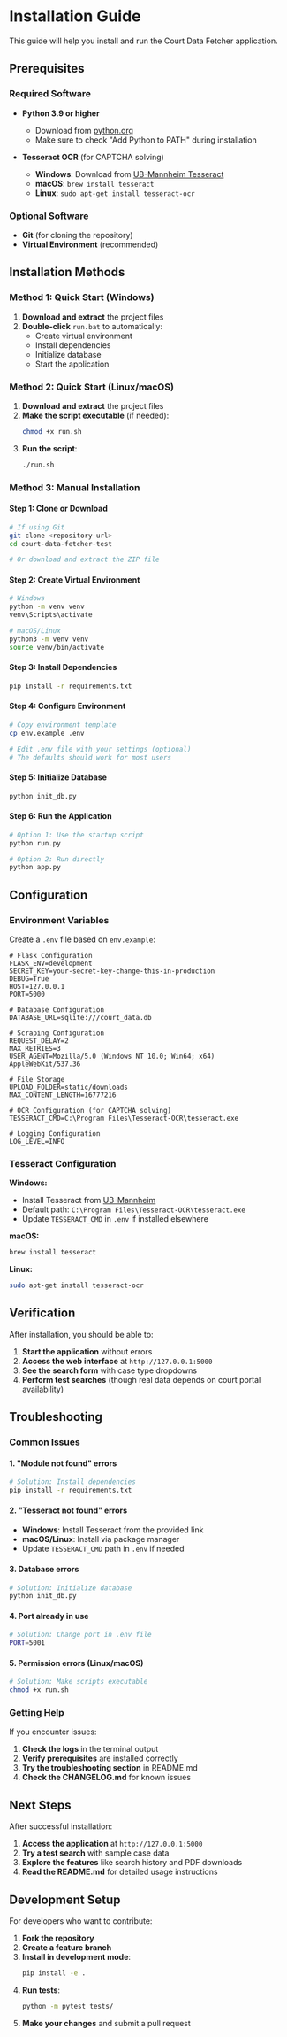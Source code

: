 # Installation Guide

This guide will help you install and run the Court Data Fetcher application.

## Prerequisites

### Required Software
- **Python 3.9 or higher**
  - Download from [python.org](https://www.python.org/downloads/)
  - Make sure to check "Add Python to PATH" during installation

- **Tesseract OCR** (for CAPTCHA solving)
  - **Windows**: Download from [UB-Mannheim Tesseract](https://github.com/UB-Mannheim/tesseract/wiki)
  - **macOS**: `brew install tesseract`
  - **Linux**: `sudo apt-get install tesseract-ocr`

### Optional Software
- **Git** (for cloning the repository)
- **Virtual Environment** (recommended)

## Installation Methods

### Method 1: Quick Start (Windows)

1. **Download and extract** the project files
2. **Double-click** `run.bat` to automatically:
   - Create virtual environment
   - Install dependencies
   - Initialize database
   - Start the application

### Method 2: Quick Start (Linux/macOS)

1. **Download and extract** the project files
2. **Make the script executable** (if needed):
   ```bash
   chmod +x run.sh
   ```
3. **Run the script**:
   ```bash
   ./run.sh
   ```

### Method 3: Manual Installation

#### Step 1: Clone or Download
```bash
# If using Git
git clone <repository-url>
cd court-data-fetcher-test

# Or download and extract the ZIP file
```

#### Step 2: Create Virtual Environment
```bash
# Windows
python -m venv venv
venv\Scripts\activate

# macOS/Linux
python3 -m venv venv
source venv/bin/activate
```

#### Step 3: Install Dependencies
```bash
pip install -r requirements.txt
```

#### Step 4: Configure Environment
```bash
# Copy environment template
cp env.example .env

# Edit .env file with your settings (optional)
# The defaults should work for most users
```

#### Step 5: Initialize Database
```bash
python init_db.py
```

#### Step 6: Run the Application
```bash
# Option 1: Use the startup script
python run.py

# Option 2: Run directly
python app.py
```

## Configuration

### Environment Variables

Create a `.env` file based on `env.example`:

```env
# Flask Configuration
FLASK_ENV=development
SECRET_KEY=your-secret-key-change-this-in-production
DEBUG=True
HOST=127.0.0.1
PORT=5000

# Database Configuration
DATABASE_URL=sqlite:///court_data.db

# Scraping Configuration
REQUEST_DELAY=2
MAX_RETRIES=3
USER_AGENT=Mozilla/5.0 (Windows NT 10.0; Win64; x64) AppleWebKit/537.36

# File Storage
UPLOAD_FOLDER=static/downloads
MAX_CONTENT_LENGTH=16777216

# OCR Configuration (for CAPTCHA solving)
TESSERACT_CMD=C:\Program Files\Tesseract-OCR\tesseract.exe

# Logging Configuration
LOG_LEVEL=INFO
```

### Tesseract Configuration

**Windows:**
- Install Tesseract from [UB-Mannheim](https://github.com/UB-Mannheim/tesseract/wiki)
- Default path: `C:\Program Files\Tesseract-OCR\tesseract.exe`
- Update `TESSERACT_CMD` in `.env` if installed elsewhere

**macOS:**
```bash
brew install tesseract
```

**Linux:**
```bash
sudo apt-get install tesseract-ocr
```

## Verification

After installation, you should be able to:

1. **Start the application** without errors
2. **Access the web interface** at `http://127.0.0.1:5000`
3. **See the search form** with case type dropdowns
4. **Perform test searches** (though real data depends on court portal availability)

## Troubleshooting

### Common Issues

#### 1. "Module not found" errors
```bash
# Solution: Install dependencies
pip install -r requirements.txt
```

#### 2. "Tesseract not found" errors
- **Windows**: Install Tesseract from the provided link
- **macOS/Linux**: Install via package manager
- Update `TESSERACT_CMD` path in `.env` if needed

#### 3. Database errors
```bash
# Solution: Initialize database
python init_db.py
```

#### 4. Port already in use
```bash
# Solution: Change port in .env file
PORT=5001
```

#### 5. Permission errors (Linux/macOS)
```bash
# Solution: Make scripts executable
chmod +x run.sh
```

### Getting Help

If you encounter issues:

1. **Check the logs** in the terminal output
2. **Verify prerequisites** are installed correctly
3. **Try the troubleshooting section** in README.md
4. **Check the CHANGELOG.md** for known issues

## Next Steps

After successful installation:

1. **Access the application** at `http://127.0.0.1:5000`
2. **Try a test search** with sample case data
3. **Explore the features** like search history and PDF downloads
4. **Read the README.md** for detailed usage instructions

## Development Setup

For developers who want to contribute:

1. **Fork the repository**
2. **Create a feature branch**
3. **Install in development mode**:
   ```bash
   pip install -e .
   ```
4. **Run tests**:
   ```bash
   python -m pytest tests/
   ```
5. **Make your changes** and submit a pull request 